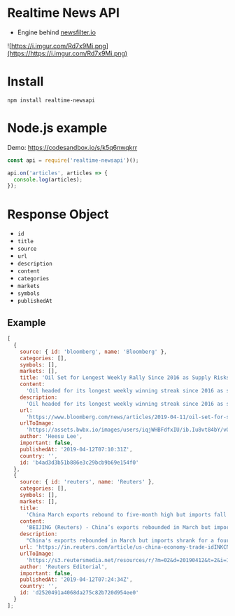 # Realtime News API

- Engine behind [newsfilter.io](https://newsfilter.io)

![https://i.imgur.com/Rd7x9Mi.png](https://https://i.imgur.com/Rd7x9Mi.png)

# Install

`npm install realtime-newsapi`

# Node.js example

Demo: https://codesandbox.io/s/k5q6nwqkrr

```js
const api = require('realtime-newsapi')();

api.on('articles', articles => {
  console.log(articles);
});
```

# Response Object

- `id`
- `title`
- `source`
- `url`
- `description`
- `content`
- `categories`
- `markets`
- `symbols`
- `publishedAt`

## Example

```js
[
  {
    source: { id: 'bloomberg', name: 'Bloomberg' },
    categories: [],
    symbols: [],
    markets: [],
    title: 'Oil Set for Longest Weekly Rally Since 2016 as Supply Risks Rise',
    content:
      'Oil headed for its longest weekly winning streak since 2016 as supply disruptions in Libya and Venezuela persist at a time when the OPEC+ coalition is showing record compliance with its pledged output cuts.\r\nFutures in New York rose 0.4 percent Friday and are… [+3809 chars]',
    description:
      'Oil headed for its longest weekly winning streak since 2016 as supply disruptions in Libya and Venezuela persist at a time when the OPEC+ coalition is showing record compliance with its pledged output cuts.',
    url:
      'https://www.bloomberg.com/news/articles/2019-04-11/oil-set-for-sixth-straight-weekly-gain-on-tighter-global-supply',
    urlToImage:
      'https://assets.bwbx.io/images/users/iqjWHBFdfxIU/ib.Iu8vt84bY/v0/1200x800.jpg',
    author: 'Heesu Lee',
    important: false,
    publishedAt: '2019-04-12T07:10:31Z',
    country: '',
    id: 'b4ad3d3b51b886e3c29bcb9b69e154f0'
  },
  {
    source: { id: 'reuters', name: 'Reuters' },
    categories: [],
    symbols: [],
    markets: [],
    title:
      'China March exports rebound to five-month high but imports fall more than expected',
    content:
      'BEIJING (Reuters) - China’s exports rebounded in March but imports shrank for a fourth straight month and at a sharper pace, painting a mixed picture of the economy as trade talks with the United States reach their endgame. \r\nInvestors are hoping for more sig… [+4165 chars]',
    description:
      "China's exports rebounded in March but imports shrank for a fourth straight month and at a sharper pace, painting a mixed picture of the economy as trade talks with the United States reach their endgame.",
    url: 'https://in.reuters.com/article/us-china-economy-trade-idINKCN1RO0Q7',
    urlToImage:
      'https://s3.reutersmedia.net/resources/r/?m=02&d=20190412&t=2&i=1376156960&w=1200&r=LYNXNPEF3B0HK',
    author: 'Reuters Editorial',
    important: false,
    publishedAt: '2019-04-12T07:24:34Z',
    country: '',
    id: 'd2520491a4068da275c82b720d954ee0'
  }
];
```
